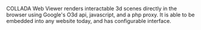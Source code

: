 COLLADA Web Viewer renders interactable 3d scenes directly in the browser using Google's O3d api, javascript, and a php proxy.  It is able to be embedded into any website today, and has configurable interface.